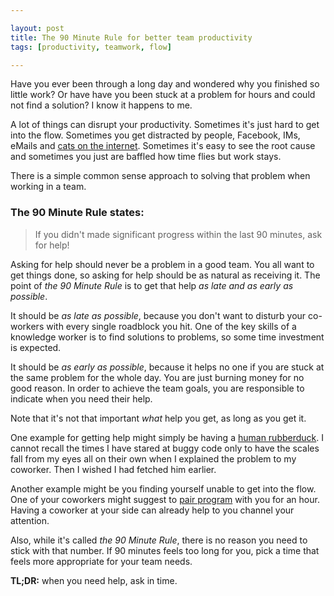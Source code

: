 ```yaml
---

layout: post
title: The 90 Minute Rule for better team productivity
tags: [productivity, teamwork, flow]

---
```


Have you ever been through a long day and wondered why you finished so little work? 
Or have have you been stuck at a problem for hours and could not find a solution?
I know it happens to me.

A lot of things can disrupt your productivity. Sometimes it's just hard to get 
into the flow. Sometimes you get distracted by people, Facebook, IMs, eMails and 
[cats on the internet][cats]. Sometimes it's easy to see the root cause and sometimes you 
just are baffled how time flies but work stays. 

There is a simple common sense approach to solving that problem when working in a team.

### The **90 Minute Rule** states: 

> If you didn't made significant progress within the last 90 minutes, ask for help!

Asking for help should never be a problem in a good team. You all want to get 
things done, so asking for help should be as natural as receiving it. The point 
of *the 90 Minute Rule* is to get that help *as late and as early as possible*.

It should be *as late as possible*, because you don't want to disturb your co-workers 
with every single roadblock you hit. One of the key skills of a knowledge worker is 
to find solutions to problems, so some time investment is expected.

It should be *as early as possible*, because it helps no one if you are stuck at the 
same problem for the whole day. You are just burning money for no good reason. In order 
to achieve the team goals, you are responsible to indicate when you need their help.

Note that it's not that important *what* help you get, as long as you get it.

One example for getting help might simply be having a [human rubberduck][rdd]. 
I cannot recall the times I have stared at buggy code only to have the scales fall 
from my eyes all on their own when I explained the problem to my coworker. Then 
I wished I had fetched him earlier.

Another example might be you finding yourself unable to get into the flow. One 
of your coworkers might suggest to [pair program][pairs] with you for an hour.
Having a coworker at your side can already help to you channel your attention.

Also, while it's called *the 90 Minute Rule*, there is no reason you need to stick 
with that number. If 90 minutes feels too long for you, pick a time that feels more 
appropriate for your team needs.

**TL;DR:** when you need help, ask in time.

  [cats]: http://www.catgifpage.com
  [rdd]: http://en.wikipedia.org/wiki/Rubber_duck_debugging
  [pairs]: http://en.wikipedia.org/wiki/Pair_programming
